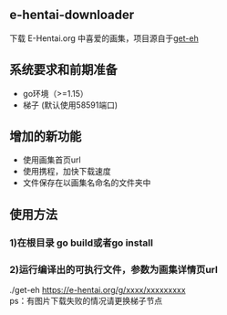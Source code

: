 ## e-hentai-downloader
下载 E-Hentai.org 中喜爱的画集，项目源自于[get-eh](https://github.com/shinraminagi/get-eh.git)
## 系统要求和前期准备
- go环境（>=1.15）
- 梯子 (默认使用58591端口)
## 增加的新功能
- 使用画集首页url
- 使用携程，加快下载速度
- 文件保存在以画集名命名的文件夹中
## 使用方法
### 1)在根目录 go build或者go install
### 2)运行编译出的可执行文件，参数为画集详情页url
./get-eh https://e-hentai.org/g/xxxx/xxxxxxxxx  
ps：有图片下载失败的情况请更换梯子节点
